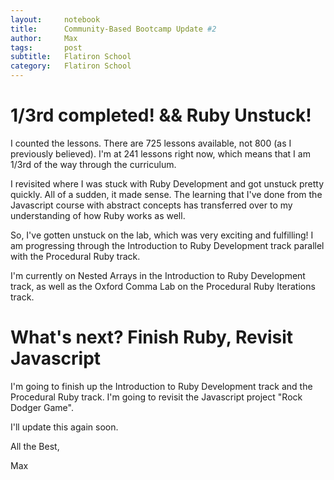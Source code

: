 ```yaml
---
layout:     notebook
title:      Community-Based Bootcamp Update #2
author:     Max
tags: 		post
subtitle:   Flatiron School
category:   Flatiron School
---
```


# 1/3rd completed! && Ruby Unstuck!

I counted the lessons. There are 725 lessons available, not 800 (as I previously believed). I'm at 241 lessons right now, which means that I am 1/3rd of the way through the curriculum.

I revisited where I was stuck with Ruby Development and got unstuck pretty quickly. All of a sudden, it made sense. The learning that I've done from the Javascript course with abstract concepts has transferred over to my understanding of how Ruby works as well. 

So, I've gotten unstuck on the lab, which was very exciting and fulfilling! I am progressing through the Introduction to Ruby Development track parallel with the Procedural Ruby track. 

I'm currently on Nested Arrays in the Introduction to Ruby Development track, as well as the Oxford Comma Lab on the Procedural Ruby Iterations track. 

# What's next? Finish Ruby, Revisit Javascript

I'm going to finish up the Introduction to Ruby Development track and the Procedural Ruby track. I'm going to revisit the Javascript project "Rock Dodger Game".     

I'll update this again soon.  

All the Best, 

Max  